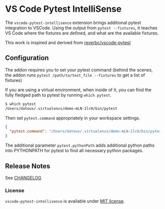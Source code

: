 # VS Code Pytest IntelliSense

The `vscode-pytest-intellisence` extension brings additional pytest integration to VSCode. Using the output from `pytest --fixtures`, it teaches VS Code where the fixtures are defined, and what are the available fixtures.

This work is inspired and derived from [reverbc/vscode-pytest](https://github.com/reverbc/vscode-pytest)

## Configuration

The addon requires you to set your pytest command
(behind the scenes, the addon runs `pytest /path/to/test_file --fixtures` to get a list of fixtures)

If you are using a virtual environment, when inside of it, you can find the fully fledged path to pytest by running `which pytest`.

```bash
$ which pytest
/Users/datoux/.virtualenvs/demo-mLN-1lcH/bin/pytest
```

Then set `pytest.command` appropriately in your workspace settings.

```json
{
  "pytest.command": "/Users/datoux/.virtualenvs/demo-mLN-1lcH/bin/pytest"
}
```

The additional parameter `pytest.pythonPath` adds additional python paths into PYTHONPATH for pytest 
to find all necessary python packages.

## Release Notes

See [CHANGELOG](CHANGELOG.md)

### License

`vscode-pytest-intellisence` is available under [MIT license](LICENSE).
